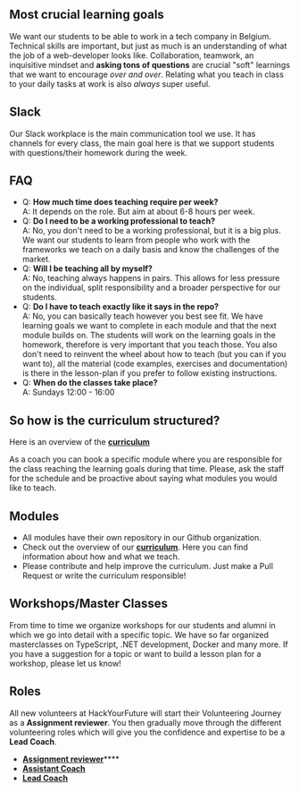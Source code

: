## Most crucial learning goals

We want our students to be able to work in a tech company in Belgium. Technical skills are important, but just as much is an understanding of what the job of a web-developer looks like. Collaboration, teamwork, an inquisitive mindset and **asking tons of questions** are crucial "soft" learnings that we want to encourage _over and over_. Relating what you teach in class to your daily tasks at work is also _always_ super useful.

## Slack

Our Slack workplace is the main communication tool we use. It has channels for every class, the main goal here is that we support students with questions/their homework during the week.


## FAQ

* Q: **How much time does teaching require per week?**\
  A: It depends on the role. But aim at about 6-8 hours per week.
* Q: **Do I need to be a working professional to teach?**\
  A: No, you don't need to be a working professional, but it is a big plus. We want our students to learn from people who work with the frameworks we teach on a daily basis and know the challenges of the market.
* Q: **Will I be teaching all by myself?**\
  A: No, teaching always happens in pairs. This allows for less pressure on the individual, split responsibility and a broader perspective for our students.
* Q: **Do I have to teach exactly like it says in the repo?**\
  A: No, you can basically teach however you best see fit. We have learning goals we want to complete in each module and that the next module builds on. The students will work on the learning goals in the homework, therefore is very important that you teach those. You also don't need to reinvent the wheel about how to teach (but you can if you want to), all the material (code examples, exercises and documentation) is there in the lesson-plan if you prefer to follow existing instructions.
* Q: **When do the classes take place?**\
  A: Sundays 12:00 - 16:00

## So how is the curriculum structured?

Here is an overview of the [**curriculum**](https://github.com/HackYourFutureBelgium/curriculum2025)

As a coach you can book a specific module where you are responsible for the class reaching the learning goals during that time. Please, ask the staff for the schedule and be proactive about saying what modules you would like to teach.

## Modules

* All modules have their own repository in our Github organization.
* Check out the overview of our [**curriculum**](https://github.com/HackYourFutureBelgium/curriculum2025). Here you can find information about how and what we teach.
* Please contribute and help improve the curriculum. Just make a Pull Request or write the curriculum responsible!

## Workshops/Master Classes

From time to time we organize workshops for our students and alumni in which we go into detail with a specific topic. We have so far organized masterclasses on TypeScript, .NET development, Docker and many more. If you have a suggestion for a topic or want to build a lesson plan for a workshop, please let us know! 


## Roles

All new volunteers at HackYourFuture will start their Volunteering Journey as a **Assignment reviewer**. You then gradually move through the different volunteering roles which will give you the confidence and expertise to be a **Lead Coach**.

* [**Assignment reviewer**](roles/assignment-reviewer.md)****
* ****[**Assistant Coach**](roles/assistant-coach.md)****
* ****[**Lead Coach**](roles/lead-coach.md)****

